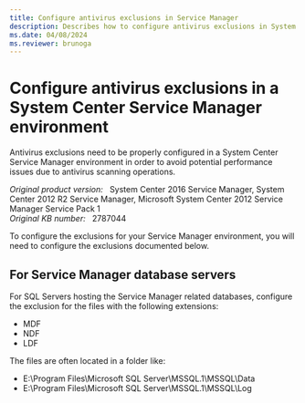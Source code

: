 ```yaml
---
title: Configure antivirus exclusions in Service Manager
description: Describes how to configure antivirus exclusions in System Center Service Manager.
ms.date: 04/08/2024
ms.reviewer: brunoga
---
```

# Configure antivirus exclusions in a System Center Service Manager environment

Antivirus exclusions need to be properly configured in a System Center Service Manager environment in order to avoid potential performance issues due to antivirus scanning operations.

_Original product version:_ &nbsp; System Center 2016 Service Manager, System Center 2012 R2 Service Manager, Microsoft System Center 2012 Service Manager Service Pack 1  
_Original KB number:_ &nbsp; 2787044

To configure the exclusions for your Service Manager environment, you will need to configure the exclusions documented below.

## For Service Manager database servers

For SQL Servers hosting the Service Manager related databases, configure the exclusion for the files with the following extensions:

- MDF
- NDF
- LDF

The files are often located in a folder like:

- E:\Program Files\Microsoft SQL Server\MSSQL.1\MSSQL\Data
- E:\Program Files\Microsoft SQL Server\MSSQL.1\MSSQL\Log
